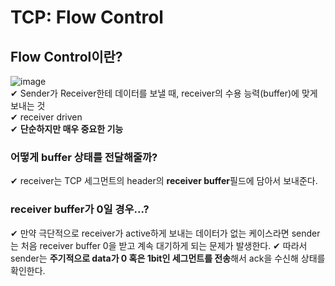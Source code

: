 # TCP: Flow Control
## Flow Control이란?
![image](https://user-images.githubusercontent.com/109324637/194762149-b584ac21-9481-4a78-9090-6cb9d6cfdd10.png)  
✔ Sender가 Receiver한테 데이터를 보낼 때, receiver의 수용 능력(buffer)에 맞게 보내는 것  
✔ receiver driven   
✔ **단순하지만 매우 중요한 기능**
### 어떻게 buffer 상태를 전달해줄까?
✔ receiver는 TCP 세그먼트의 header의 **receiver buffer**필드에 담아서 보내준다.  
### receiver buffer가 0일 경우...?
✔ 만약 극단적으로 receiver가 active하게 보내는 데이터가 없는 케이스라면 sender는 처음 receiver buffer 0을 받고 계속 대기하게 되는 문제가 발생한다.
✔ 따라서 sender는 **주기적으로 data가 0 혹은 1bit인 세그먼트를 전송**해서 ack을 수신해 상태를 확인한다.
